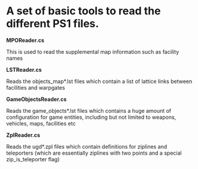 ﻿# A set of basic tools to read the different PS1 files.


**MPOReader.cs**

This is used to read the supplemental map information such as facility names

**LSTReader.cs**

Reads the objects_map*.lst files which contain a list of lattice links between facilities and warpgates

**GameObjectsReader.cs**

Reads the game_objects*.lst files which contains a huge amount of configuration for game entities, including but not limited to weapons, vehicles, maps, facilities etc

**ZplReader.cs**

Reads the ugd*.zpl files which contain definitions for ziplines and teleporters (which are essentially ziplines with two points and a special zip_is_teleporter flag)